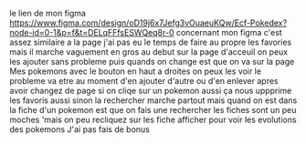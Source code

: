 le lien de mon figma https://www.figma.com/design/oD19j6x7Jefg3vOuaeuKQw/Ecf-Pokedex?node-id=0-1&p=f&t=DELqFFfsESWQeq8r-0
concernant mon figma c'est assez similaire a la page 
j'ai pas eu le temps de faire au propre les favories mais il marche vaguement en gros au debut sur la page d'acceuil on peux les  ajouter sans probleme puis quands on change est que on va sur la page Mes pokemons avec le bouton en haut a droites on peux les voir le probleme
va etre au moment d'en ajouter d'autre ou d'en enlever apres avoir changez de page si on cliqe sur un pokemon aussi ça nous uppprime les favoris aussi 
sinon la rechercher marche partout mais quand on est dans la fiche d'un pokemon est que on fais une rechercher les fiches sont un peu moches 'mais on peu recliquez sur les fiche afficher pour voir les evolutions des pokemons
J'ai pas fais de bonus

